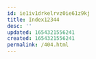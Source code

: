 ```yaml
---
id: ie1iv1drkelrvz0ie61z9kj
title: Index12344
desc: ''
updated: 1654321556241
created: 1654321556241
permalink: /404.html
---
```


